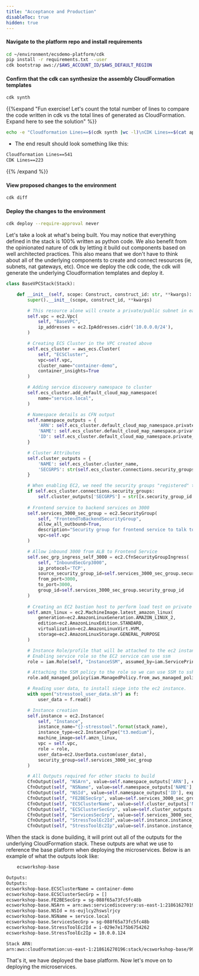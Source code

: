 ```yaml
---
title: "Acceptance and Production"
disableToc: true
hidden: true
---
```


#### Navigate to the platform repo and install requirements

```bash
cd ~/environment/ecsdemo-platform/cdk
pip install -r requirements.txt --user
cdk bootstrap aws://$AWS_ACCOUNT_ID/$AWS_DEFAULT_REGION
```

#### Confirm that the cdk can synthesize the assembly CloudFormation templates

```bash
cdk synth
```

{{%expand "Fun exercise! Let's count the total number of lines to compare the code written in cdk vs the total lines of generated as CloudFormation. Expand here to see the solution" %}}

```bash
echo -e "Cloudformation Lines==$(cdk synth |wc -l)\nCDK Lines==$(cat app.py|wc -l)"
```

- The end result should look something like this:

```bash
Cloudformation Lines==541
CDK Lines==223
```

{{% /expand %}}

#### View proposed changes to the environment

```bash
cdk diff
```

#### Deploy the changes to the environment

```bash
cdk deploy --require-approval never
```

Let's take a look at what's being built. You may notice that everything defined in the stack is 100% written as python code. We also benefit from the opinionated nature of cdk by letting it build out components based on well architected practices. This also means that we don't have to think about all of the underlying components to create and connect resources (ie, subnets, nat gateways, etc). Once we deploy the cdk code, the cdk will generate the underlying Cloudformation templates and deploy it.

```python
class BaseVPCStack(Stack):

    def __init__(self, scope: Construct, construct_id: str, **kwargs):
        super().__init__(scope, construct_id, **kwargs)

        # This resource alone will create a private/public subnet in each AZ as well as nat/internet gateway(s)
        self.vpc = ec2.Vpc(
            self, "BaseVPC",
            ip_addresses = ec2.IpAddresses.cidr('10.0.0.0/24'),
        )

        # Creating ECS Cluster in the VPC created above
        self.ecs_cluster = aws_ecs.Cluster(
            self, "ECSCluster",
            vpc=self.vpc,
            cluster_name="container-demo",
            container_insights=True
        )

        # Adding service discovery namespace to cluster
        self.ecs_cluster.add_default_cloud_map_namespace(
            name="service.local",
        )

        # Namespace details as CFN output
        self.namespace_outputs = {
            'ARN': self.ecs_cluster.default_cloud_map_namespace.private_dns_namespace_arn,
            'NAME': self.ecs_cluster.default_cloud_map_namespace.private_dns_namespace_name,
            'ID': self.ecs_cluster.default_cloud_map_namespace.private_dns_namespace_id,
        }

        # Cluster Attributes
        self.cluster_outputs = {
            'NAME': self.ecs_cluster.cluster_name,
            'SECGRPS': str(self.ecs_cluster.connections.security_groups)
        }

        # When enabling EC2, we need the security groups "registered" to the cluster for imports in other service stacks
        if self.ecs_cluster.connections.security_groups:
            self.cluster_outputs['SECGRPS'] = str([x.security_group_id for x in self.ecs_cluster.connections.security_groups][0])
        
        # Frontend service to backend services on 3000
        self.services_3000_sec_group = ec2.SecurityGroup(
            self, "FrontendToBackendSecurityGroup",
            allow_all_outbound=True,
            description="Security group for frontend service to talk to backend services",
            vpc=self.vpc
        )

        # Allow inbound 3000 from ALB to Frontend Service
        self.sec_grp_ingress_self_3000 = ec2.CfnSecurityGroupIngress(
            self, "InboundSecGrp3000",
            ip_protocol='TCP',
            source_security_group_id=self.services_3000_sec_group.security_group_id,
            from_port=3000,
            to_port=3000,
            group_id=self.services_3000_sec_group.security_group_id
        )
        
        # Creating an EC2 bastion host to perform load test on private backend services
        self.amzn_linux = ec2.MachineImage.latest_amazon_linux(
            generation=ec2.AmazonLinuxGeneration.AMAZON_LINUX_2,
            edition=ec2.AmazonLinuxEdition.STANDARD,
            virtualization=ec2.AmazonLinuxVirt.HVM,
            storage=ec2.AmazonLinuxStorage.GENERAL_PURPOSE
        )

        # Instance Role/profile that will be attached to the ec2 instance 
        # Enabling service role so the EC2 service can use ssm
        role = iam.Role(self, "InstanceSSM", assumed_by=iam.ServicePrincipal("ec2.amazonaws.com"))

        # Attaching the SSM policy to the role so we can use SSM to ssh into the ec2 instance
        role.add_managed_policy(iam.ManagedPolicy.from_aws_managed_policy_name("service-role/AmazonEC2RoleforSSM"))

        # Reading user data, to install siege into the ec2 instance.
        with open("stresstool_user_data.sh") as f:
            user_data = f.read()

        # Instance creation
        self.instance = ec2.Instance(
            self, "Instance",
            instance_name="{}-stresstool".format(stack_name),
            instance_type=ec2.InstanceType("t3.medium"),
            machine_image=self.amzn_linux,
            vpc = self.vpc,
            role = role,
            user_data=ec2.UserData.custom(user_data),
            security_group=self.services_3000_sec_group
        )

        # All Outputs required for other stacks to build
        CfnOutput(self, "NSArn", value=self.namespace_outputs['ARN'], export_name="NSARN")
        CfnOutput(self, "NSName", value=self.namespace_outputs['NAME'], export_name="NSNAME")
        CfnOutput(self, "NSId", value=self.namespace_outputs['ID'], export_name="NSID")
        CfnOutput(self, "FE2BESecGrp", value=self.services_3000_sec_group.security_group_id, export_name="SecGrpId")
        CfnOutput(self, "ECSClusterName", value=self.cluster_outputs['NAME'], export_name="ECSClusterName")
        CfnOutput(self, "ECSClusterSecGrp", value=self.cluster_outputs['SECGRPS'], export_name="ECSSecGrpList")
        CfnOutput(self, "ServicesSecGrp", value=self.services_3000_sec_group.security_group_id, export_name="ServicesSecGrp")
        CfnOutput(self, "StressToolEc2Id",value=self.instance.instance_id)
        CfnOutput(self, "StressToolEc2Ip",value=self.instance.instance_private_ip)
```

When the stack is done building, it will print out all of the outputs for the underlying CloudFormation stack. These outputs are what we use to reference the base platform when deploying the microservices. Below is an example of what the outputs look like:

```bash
    ecsworkshop-base

Outputs:
Outputs:
ecsworkshop-base.ECSClusterName = container-demo
ecsworkshop-base.ECSClusterSecGrp = []
ecsworkshop-base.FE2BESecGrp = sg-088f65a73fc5fc48b
ecsworkshop-base.NSArn = arn:aws:servicediscovery:us-east-1:218616270196:namespace/ns-eujlcy2hswslrjcy
ecsworkshop-base.NSId = ns-eujlcy2hswslrjcy
ecsworkshop-base.NSName = service.local
ecsworkshop-base.ServicesSecGrp = sg-088f65a73fc5fc48b
ecsworkshop-base.StressToolEc2Id = i-029e7e175b6754262
ecsworkshop-base.StressToolEc2Ip = 10.0.0.124

Stack ARN:
arn:aws:cloudformation:us-east-1:218616270196:stack/ecsworkshop-base/99b4e7d0-a550-11ed-8358-121ce14ebb21
```

That's it, we have deployed the base platform. Now let's move on to deploying the microservices.
